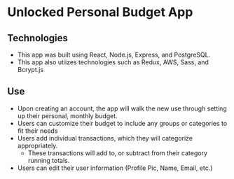# Unlocked Personal Budget App

## Technologies
- This app was built using React, Node.js, Express, and PostgreSQL.
- This app also utiizes technologies such as Redux, AWS, Sass, and Bcrypt.js

## Use
- Upon creating an account, the app will walk the new use through setting up their personal, monthly budget.
- Users can customize their budget to include any groups or categories to fit their needs
- Users add individual transactions, which they will categorize appropriately.
    - These transactions will add to, or subtract from their category running totals.
- Users can edit their user information (Profile Pic, Name, Email, etc.)